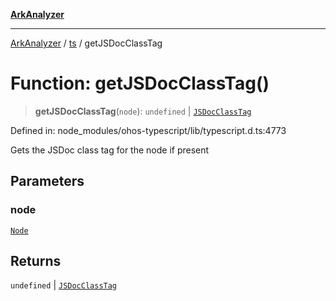 [**ArkAnalyzer**](../../../../README.md)

***

[ArkAnalyzer](../../../../globals.md) / [ts](../README.md) / getJSDocClassTag

# Function: getJSDocClassTag()

> **getJSDocClassTag**(`node`): `undefined` \| [`JSDocClassTag`](../interfaces/JSDocClassTag.md)

Defined in: node\_modules/ohos-typescript/lib/typescript.d.ts:4773

Gets the JSDoc class tag for the node if present

## Parameters

### node

[`Node`](../interfaces/Node.md)

## Returns

`undefined` \| [`JSDocClassTag`](../interfaces/JSDocClassTag.md)
